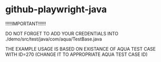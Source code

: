 # github-playwright-java
!!!!!IMPORTANT!!!!!!

DO NOT FORGET TO ADD YOUR CREDENTIALS INTO ./demo/src/test/java/com/aqua/TestBase.java

THE EXAMPLE USAGE IS BASED ON EXISTANCE OF AQUA TEST CASE WITH ID=270 (CHANGE IT TO APPROPRIATE AQUA TEST CASE ID)